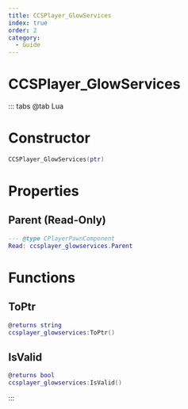 ```yaml
---
title: CCSPlayer_GlowServices
index: true
order: 2
category:
  - Guide
---
```


# CCSPlayer_GlowServices

::: tabs
@tab Lua
# Constructor
```lua
CCSPlayer_GlowServices(ptr)
```
# Properties
## Parent (Read-Only)
```lua
--- @type CPlayerPawnComponent
Read: ccsplayer_glowservices.Parent
```
# Functions
## ToPtr
```lua
@returns string
ccsplayer_glowservices:ToPtr()
```
## IsValid
```lua
@returns bool
ccsplayer_glowservices:IsValid()
```

:::